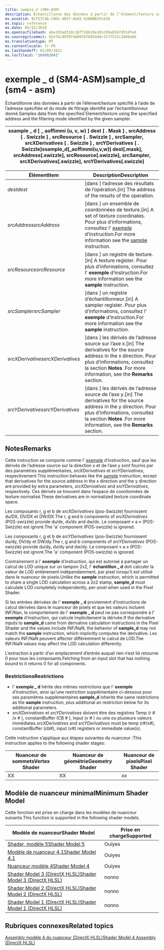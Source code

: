 ```yaml
---
title: sample_d (SM4-ASM)
description: Échantillonne des données à partir de l’élément/texture spécifié à l’aide de l’adresse spécifiée et du mode de filtrage identifié par l’échantillonneur donné. | sample_d (SM4-ASM)
ms.assetid: 9CF57C4A-C0D1-4D57-A5EE-62BBBB291438
ms.topic: reference
ms.date: 05/31/2018
ms.openlocfilehash: abe2d3ad310c18ff2bb10e101c95e0267d534fed
ms.sourcegitcommit: 92e74c99f8f4d097676959d0c317f533c2400a80
ms.translationtype: MT
ms.contentlocale: fr-FR
ms.lasthandoff: 03/09/2021
ms.locfileid: "104992041"
---
```

# <a name="sample_d-sm4---asm"></a><span data-ttu-id="6a9f9-104">exemple \_ d (SM4-ASM)</span><span class="sxs-lookup"><span data-stu-id="6a9f9-104">sample\_d (sm4 - asm)</span></span>

<span data-ttu-id="6a9f9-105">Échantillonne des données à partir de l’élément/texture spécifié à l’aide de l’adresse spécifiée et du mode de filtrage identifié par l’échantillonneur donné.</span><span class="sxs-lookup"><span data-stu-id="6a9f9-105">Samples data from the specified Element/texture using the specified address and the filtering mode identified by the given sampler.</span></span>



| <span data-ttu-id="6a9f9-106">ssample \_ d \[ \_ aoffimmi (u, v, w) \] dest \[ . Mask \] , srcAddress \[ . Swizzle \] , srcResource \[ . Swizzle \] , srcSampler, srcXDerivatives \[ . Swizzle \] , srcYDerivatives \[ . Swizzle\]</span><span class="sxs-lookup"><span data-stu-id="6a9f9-106">ssample\_d\[\_aoffimmi(u,v,w)\] dest\[.mask\], srcAddress\[.swizzle\], srcResource\[.swizzle\], srcSampler, srcXDerivatives\[.swizzle\], srcYDerivatives\[.swizzle\]</span></span> |
|----------------------------------------------------------------------------------------------------------------------------------------------------------------------|



 



| <span data-ttu-id="6a9f9-107">Élément</span><span class="sxs-lookup"><span data-stu-id="6a9f9-107">Item</span></span>                                                                                                                               | <span data-ttu-id="6a9f9-108">Description</span><span class="sxs-lookup"><span data-stu-id="6a9f9-108">Description</span></span>                                                                                                                     |
|------------------------------------------------------------------------------------------------------------------------------------|---------------------------------------------------------------------------------------------------------------------------------|
| <span data-ttu-id="6a9f9-109"><span id="dest"></span><span id="DEST"></span>*dest*</span><span class="sxs-lookup"><span data-stu-id="6a9f9-109"><span id="dest"></span><span id="DEST"></span>*dest*</span></span><br/>                                                                    | <span data-ttu-id="6a9f9-110">\[dans \] l’adresse des résultats de l’opération.</span><span class="sxs-lookup"><span data-stu-id="6a9f9-110">\[in\] The address of the results of the operation.</span></span><br/>                                                                  |
| <span data-ttu-id="6a9f9-111"><span id="srcAddress"></span><span id="srcaddress"></span><span id="SRCADDRESS"></span>*srcAddress*</span><span class="sxs-lookup"><span data-stu-id="6a9f9-111"><span id="srcAddress"></span><span id="srcaddress"></span><span id="SRCADDRESS"></span>*srcAddress*</span></span><br/>                     | <span data-ttu-id="6a9f9-112">\[dans \] un ensemble de coordonnées de texture.</span><span class="sxs-lookup"><span data-stu-id="6a9f9-112">\[in\] A set of texture coordinates.</span></span> <span data-ttu-id="6a9f9-113">Pour plus d’informations, consultez l' [exemple](sample--sm4---asm-.md) d’instruction.</span><span class="sxs-lookup"><span data-stu-id="6a9f9-113">For more information see the [sample](sample--sm4---asm-.md) instruction.</span></span><br/>      |
| <span data-ttu-id="6a9f9-114"><span id="srcResource"></span><span id="srcresource"></span><span id="SRCRESOURCE"></span>*srcResource*</span><span class="sxs-lookup"><span data-stu-id="6a9f9-114"><span id="srcResource"></span><span id="srcresource"></span><span id="SRCRESOURCE"></span>*srcResource*</span></span><br/>                 | <span data-ttu-id="6a9f9-115">\[dans \] un registre de texture.</span><span class="sxs-lookup"><span data-stu-id="6a9f9-115">\[in\] A texture register.</span></span> <span data-ttu-id="6a9f9-116">Pour plus d’informations, consultez l' **exemple** d’instruction.</span><span class="sxs-lookup"><span data-stu-id="6a9f9-116">For more information see the **sample** instruction.</span></span><br/>                                      |
| <span data-ttu-id="6a9f9-117"><span id="srcSampler"></span><span id="srcsampler"></span><span id="SRCSAMPLER"></span>*srcSampler*</span><span class="sxs-lookup"><span data-stu-id="6a9f9-117"><span id="srcSampler"></span><span id="srcsampler"></span><span id="SRCSAMPLER"></span>*srcSampler*</span></span><br/>                     | <span data-ttu-id="6a9f9-118">\[dans \] un registre d’échantillonneur.</span><span class="sxs-lookup"><span data-stu-id="6a9f9-118">\[in\] A sampler register.</span></span> <span data-ttu-id="6a9f9-119">Pour plus d’informations, consultez l' **exemple** d’instruction.</span><span class="sxs-lookup"><span data-stu-id="6a9f9-119">For more information see the **sample** instruction.</span></span><br/>                                      |
| <span data-ttu-id="6a9f9-120"><span id="srcXDerivatives"></span><span id="srcxderivatives"></span><span id="SRCXDERIVATIVES"></span>*srcXDerivatives*</span><span class="sxs-lookup"><span data-stu-id="6a9f9-120"><span id="srcXDerivatives"></span><span id="srcxderivatives"></span><span id="SRCXDERIVATIVES"></span>*srcXDerivatives*</span></span><br/> | <span data-ttu-id="6a9f9-121">\[dans \] les dérivés de l’adresse source sur l’axe x.</span><span class="sxs-lookup"><span data-stu-id="6a9f9-121">\[in\] The derivatives for the source address in the x direction.</span></span> <span data-ttu-id="6a9f9-122">Pour plus d’informations, consultez la section **Notes** .</span><span class="sxs-lookup"><span data-stu-id="6a9f9-122">For more information, see the **Remarks** section.</span></span><br/> |
| <span data-ttu-id="6a9f9-123"><span id="srcYDerivatives"></span><span id="srcyderivatives"></span><span id="SRCYDERIVATIVES"></span>*srcYDerivatives*</span><span class="sxs-lookup"><span data-stu-id="6a9f9-123"><span id="srcYDerivatives"></span><span id="srcyderivatives"></span><span id="SRCYDERIVATIVES"></span>*srcYDerivatives*</span></span><br/> | <span data-ttu-id="6a9f9-124">\[dans \] les dérivés de l’adresse source de l’axe y.</span><span class="sxs-lookup"><span data-stu-id="6a9f9-124">\[in\] The derivatives for the source address in the y direction.</span></span> <span data-ttu-id="6a9f9-125">Pour plus d’informations, consultez la section **Notes** .</span><span class="sxs-lookup"><span data-stu-id="6a9f9-125">For more information, see the **Remarks** section.</span></span><br/> |



 

## <a name="remarks"></a><span data-ttu-id="6a9f9-126">Notes</span><span class="sxs-lookup"><span data-stu-id="6a9f9-126">Remarks</span></span>

<span data-ttu-id="6a9f9-127">Cette instruction se comporte comme l' [exemple](sample--sm4---asm-.md) d’instruction, sauf que les dérivés de l’adresse source sur la direction x et de l’axe y sont fournis par des paramètres supplémentaires, *srcXDerivatives* et *srcYDerivatives*, respectivement.</span><span class="sxs-lookup"><span data-stu-id="6a9f9-127">This instruction behaves like the [sample](sample--sm4---asm-.md) instruction, except that derivatives for the source address in the x direction and the y direction are provided by extra parameters, *srcXDerivatives* and *srcYDerivatives*, respectively.</span></span> <span data-ttu-id="6a9f9-128">Ces dérivés se trouvent dans l’espace de coordonnées de texture normalisé.</span><span class="sxs-lookup"><span data-stu-id="6a9f9-128">These derivatives are in normalized texture coordinate space.</span></span>

<span data-ttu-id="6a9f9-129">Les composants r, g et b de *srcXDerivatives* (pos-Swizzle) fournissent du/DX, DV/DX et DW/DX.</span><span class="sxs-lookup"><span data-stu-id="6a9f9-129">The r, g and b components of *srcXDerivatives* (POS-swizzle) provide du/dx, dv/dx and dw/dx.</span></span> <span data-ttu-id="6a9f9-130">Le composant « a » (POS-Swizzle) est ignoré.</span><span class="sxs-lookup"><span data-stu-id="6a9f9-130">The 'a' component (POS-swizzle) is ignored.</span></span>

<span data-ttu-id="6a9f9-131">Les composants r, g et b de *srcYDerivatives* (pos-Swizzle) fournissent du/dy, DV/dy et DW/dy.</span><span class="sxs-lookup"><span data-stu-id="6a9f9-131">The r, g and b components of *srcYDerivatives* (POS-swizzle) provide du/dy, dv/dy and dw/dy.</span></span> <span data-ttu-id="6a9f9-132">Le composant « a » (POS-Swizzle) est ignoré.</span><span class="sxs-lookup"><span data-stu-id="6a9f9-132">The 'a' component (POS-swizzle) is ignored.</span></span>

<span data-ttu-id="6a9f9-133">Contrairement à l' **exemple** d’instruction, qui est autorisé à partager un calcul de LOD unique sur un tampon 2x2, l' **échantillon \_ d** doit calculer la valeur de LOD entièrement indépendamment, par pixel lorsqu’il est utilisé dans le nuanceur de pixels.</span><span class="sxs-lookup"><span data-stu-id="6a9f9-133">Unlike the **sample** instruction, which is permitted to share a single LOD calculation across a 2x2 stamp, **sample\_d** must calculate LOD completely independently, per-pixel when used in the Pixel Shader.</span></span>

<span data-ttu-id="6a9f9-134">Si les entrées dérivées de l' **exemple \_ d** proviennent d’instructions de calcul dérivées dans le nuanceur de pixels et que les valeurs incluent INF/Nan, le comportement de l' **exemple \_ d** peut ne pas correspondre à l' **exemple** d’instruction, qui calcule implicitement la dérivée.</span><span class="sxs-lookup"><span data-stu-id="6a9f9-134">If the derivative inputs to **sample\_d** came from derivative calculation instructions in the Pixel Shader and the values include INF/NaN, the behavior of **sample\_d** may not match the **sample** instruction, which implicitly computes the derivative.</span></span> <span data-ttu-id="6a9f9-135">Les valeurs INF/NaN peuvent affecter différemment le calcul de LOD.</span><span class="sxs-lookup"><span data-stu-id="6a9f9-135">The INF/NaN values may affect the LOD calculation differently.</span></span>

<span data-ttu-id="6a9f9-136">L’extraction à partir d’un emplacement d’entrée auquel rien n’est lié retourne 0 pour tous les composants.</span><span class="sxs-lookup"><span data-stu-id="6a9f9-136">Fetching from an input slot that has nothing bound to it returns 0 for all components.</span></span>

### <a name="restrictions"></a><span data-ttu-id="6a9f9-137">Restrictions</span><span class="sxs-lookup"><span data-stu-id="6a9f9-137">Restrictions</span></span>

-   <span data-ttu-id="6a9f9-138">l' **exemple \_ d** hérite des mêmes restrictions que l' **exemple** d’instruction, ainsi qu’une restriction supplémentaire ci-dessous pour ses paramètres supplémentaires.</span><span class="sxs-lookup"><span data-stu-id="6a9f9-138">**sample\_d** inherits the same restrictions as the **sample** instruction, plus additional an restriction below for its additional parameters.</span></span>
-   <span data-ttu-id="6a9f9-139">*srcXDerivatives* et *srcYDerivatives* doivent être des registres Temp (r \# /x \# ), constantBuffer (CB \# ), Input (v \# ) ou une ou plusieurs valeurs immédiates.</span><span class="sxs-lookup"><span data-stu-id="6a9f9-139">*srcXDerivatives* and *srcYDerivatives* must be temp (r\#/x\#), constantBuffer (cb\#), input (v\#) registers or immediate value(s).</span></span>

<span data-ttu-id="6a9f9-140">Cette instruction s’applique aux étapes suivantes du nuanceur :</span><span class="sxs-lookup"><span data-stu-id="6a9f9-140">This instruction applies to the following shader stages:</span></span>



| <span data-ttu-id="6a9f9-141">Nuanceur de sommets</span><span class="sxs-lookup"><span data-stu-id="6a9f9-141">Vertex Shader</span></span> | <span data-ttu-id="6a9f9-142">Nuanceur de géométrie</span><span class="sxs-lookup"><span data-stu-id="6a9f9-142">Geometry Shader</span></span> | <span data-ttu-id="6a9f9-143">Nuanceur de pixels</span><span class="sxs-lookup"><span data-stu-id="6a9f9-143">Pixel Shader</span></span> |
|---------------|-----------------|--------------|
| <span data-ttu-id="6a9f9-144">X</span><span class="sxs-lookup"><span data-stu-id="6a9f9-144">X</span></span>             | <span data-ttu-id="6a9f9-145">X</span><span class="sxs-lookup"><span data-stu-id="6a9f9-145">X</span></span>               | <span data-ttu-id="6a9f9-146">x</span><span class="sxs-lookup"><span data-stu-id="6a9f9-146">x</span></span>            |



 

## <a name="minimum-shader-model"></a><span data-ttu-id="6a9f9-147">Modèle de nuanceur minimal</span><span class="sxs-lookup"><span data-stu-id="6a9f9-147">Minimum Shader Model</span></span>

<span data-ttu-id="6a9f9-148">Cette fonction est prise en charge dans les modèles de nuanceur suivants.</span><span class="sxs-lookup"><span data-stu-id="6a9f9-148">This function is supported in the following shader models.</span></span>



| <span data-ttu-id="6a9f9-149">Modèle de nuanceur</span><span class="sxs-lookup"><span data-stu-id="6a9f9-149">Shader Model</span></span>                                              | <span data-ttu-id="6a9f9-150">Prise en charge</span><span class="sxs-lookup"><span data-stu-id="6a9f9-150">Supported</span></span> |
|-----------------------------------------------------------|-----------|
| [<span data-ttu-id="6a9f9-151">Shader, modèle 5</span><span class="sxs-lookup"><span data-stu-id="6a9f9-151">Shader Model 5</span></span>](d3d11-graphics-reference-sm5.md)        | <span data-ttu-id="6a9f9-152">Oui</span><span class="sxs-lookup"><span data-stu-id="6a9f9-152">yes</span></span>       |
| [<span data-ttu-id="6a9f9-153">Modèle de nuanceur 4,1</span><span class="sxs-lookup"><span data-stu-id="6a9f9-153">Shader Model 4.1</span></span>](dx-graphics-hlsl-sm4.md)              | <span data-ttu-id="6a9f9-154">Oui</span><span class="sxs-lookup"><span data-stu-id="6a9f9-154">yes</span></span>       |
| [<span data-ttu-id="6a9f9-155">Nuanceur modèle 4</span><span class="sxs-lookup"><span data-stu-id="6a9f9-155">Shader Model 4</span></span>](dx-graphics-hlsl-sm4.md)                | <span data-ttu-id="6a9f9-156">Oui</span><span class="sxs-lookup"><span data-stu-id="6a9f9-156">yes</span></span>       |
| [<span data-ttu-id="6a9f9-157">Shader Model 3 (DirectX HLSL)</span><span class="sxs-lookup"><span data-stu-id="6a9f9-157">Shader Model 3 (DirectX HLSL)</span></span>](dx-graphics-hlsl-sm3.md) | <span data-ttu-id="6a9f9-158">non</span><span class="sxs-lookup"><span data-stu-id="6a9f9-158">no</span></span>        |
| [<span data-ttu-id="6a9f9-159">Shader Model 2 (DirectX HLSL)</span><span class="sxs-lookup"><span data-stu-id="6a9f9-159">Shader Model 2 (DirectX HLSL)</span></span>](dx-graphics-hlsl-sm2.md) | <span data-ttu-id="6a9f9-160">non</span><span class="sxs-lookup"><span data-stu-id="6a9f9-160">no</span></span>        |
| [<span data-ttu-id="6a9f9-161">Shader Model 1 (DirectX HLSL)</span><span class="sxs-lookup"><span data-stu-id="6a9f9-161">Shader Model 1 (DirectX HLSL)</span></span>](dx-graphics-hlsl-sm1.md) | <span data-ttu-id="6a9f9-162">non</span><span class="sxs-lookup"><span data-stu-id="6a9f9-162">no</span></span>        |



 

## <a name="related-topics"></a><span data-ttu-id="6a9f9-163">Rubriques connexes</span><span class="sxs-lookup"><span data-stu-id="6a9f9-163">Related topics</span></span>

<dl> <dt>

[<span data-ttu-id="6a9f9-164">Assembly modèle 4 du nuanceur (DirectX HLSL)</span><span class="sxs-lookup"><span data-stu-id="6a9f9-164">Shader Model 4 Assembly (DirectX HLSL)</span></span>](dx-graphics-hlsl-sm4-asm.md)
</dt> </dl>

 

 





